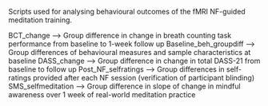 Scripts used for analysing behavioural outcomes of the fMRI NF-guided meditation training.

BCT_change --> Group difference in change in breath counting task performance from baseline to 1-week follow up
Baseline_beh_groupdiff --> Group differences of behavioural measures and sample characteristics at baseline 
DASS_change --> Group difference in change in total DASS-21 from baseline to follow up
Post_NF_selfratings --> Group differences in self-ratings provided after each NF session (verification of participant blinding) 
SMS_selfmeditation --> Group difference in slope of change in mindful awareness over 1 week of real-world meditation practice
